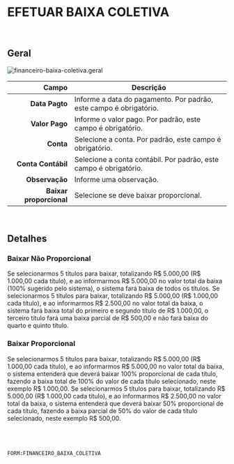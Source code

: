 # EFETUAR BAIXA COLETIVA
<br>

## Geral
![financeiro-baixa-coletiva.geral](https://raw.githubusercontent.com/netforcews/docs-siscom/master/geral/imagens/financeiro-baixa-coletiva.geral.png)

Campo | Descrição
--:|---
**Data Pagto** | Informe a data do pagamento. Por padrão, este campo é obrigatório.
**Valor Pago** | Informe o valor pago. Por padrão, este campo é obrigatório.
**Conta** | Selecione a conta. Por padrão, este campo é obrigatório.
**Conta Contábil** | Selecione a conta contábil. Por padrão, este campo é obrigatório.
**Observação** | Informe uma observação.
**Baixar proporcional** | Selecione se deve baixar proporcional.
<br>

## Detalhes
### Baixar Não Proporcional
Se selecionarmos 5 títulos para baixar, totalizando R$ 5.000,00 (R$ 1.000,00 cada título), e ao informarmos R$ 5.000,00 no valor total da baixa (100% sugerido pelo sistema), o sistema fará baixa de todos os títulos.
Se selecionarmos 5 títulos para baixar, totalizando R$ 5.000,00 (R$ 1.000,00 cada título), e ao informarmos R$ 2.500,00 no valor total da baixa, o sistema fará baixa total do primeiro e segundo título de R$ 1.000,00, o terceiro título fará uma baixa parcial de R$ 500,00 e não fará baixa do quarto e quinto título.
### Baixar Proporcional
Se selecionarmos 5 títulos para baixar, totalizando R$ 5.000,00 (R$ 1.000,00 cada título), e ao informarmos R$ 5.000,00 no valor total da baixa, o sistema entenderá que deverá baixar 100% proporcional de cada título, fazendo a baixa total de 100% do valor de cada título selecionado, neste exemplo R$ 1.000,00.
Se selecionarmos 5 títulos para baixar, totalizando R$ 5.000,00 (R$ 1.000,00 cada título), e ao informarmos R$ 2.500,00 no valor total da baixa, o sistema entenderá que deverá baixar 50% proporcional de cada título, fazendo a baixa parcial de 50% do valor de cada título selecionado, neste exemplo R$ 500,00.
<br>
<br>
<br>
<br>

```FORM:FINANCEIRO_BAIXA_COLETIVA```
